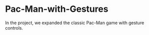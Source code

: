 # Pac-Man-with-Gestures
In the project, we expanded the classic Pac-Man game with gesture controls. 
